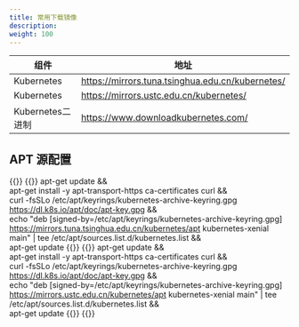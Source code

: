 ```yaml
---
title: 常用下载镜像
description: 
weight: 100
---
```


|组件|地址|
|---|---|
|Kubernetes|https://mirrors.tuna.tsinghua.edu.cn/kubernetes/|
|Kubernetes|https://mirrors.ustc.edu.cn/kubernetes/|
|Kubernetes二进制|https://www.downloadkubernetes.com/|

## APT 源配置
{{<tabpane>}}
{{<tab header="清华 tuna" lang="shell">}}
apt-get update && \
    apt-get install -y apt-transport-https ca-certificates curl && \
    curl -fsSLo /etc/apt/keyrings/kubernetes-archive-keyring.gpg https://dl.k8s.io/apt/doc/apt-key.gpg && \
    echo "deb [signed-by=/etc/apt/keyrings/kubernetes-archive-keyring.gpg] https://mirrors.tuna.tsinghua.edu.cn/kubernetes/apt kubernetes-xenial main" | tee /etc/apt/sources.list.d/kubernetes.list && \
    apt-get update
{{</tab>}}
{{<tab header="中科大 USTC" lang="shell">}}
apt-get update && \
    apt-get install -y apt-transport-https ca-certificates curl && \
    curl -fsSLo /etc/apt/keyrings/kubernetes-archive-keyring.gpg https://dl.k8s.io/apt/doc/apt-key.gpg && \
    echo "deb [signed-by=/etc/apt/keyrings/kubernetes-archive-keyring.gpg] https://mirrors.ustc.edu.cn/kubernetes/apt kubernetes-xenial main" | tee /etc/apt/sources.list.d/kubernetes.list && \
    apt-get update
{{</tab>}}
{{</tabpane>}}
